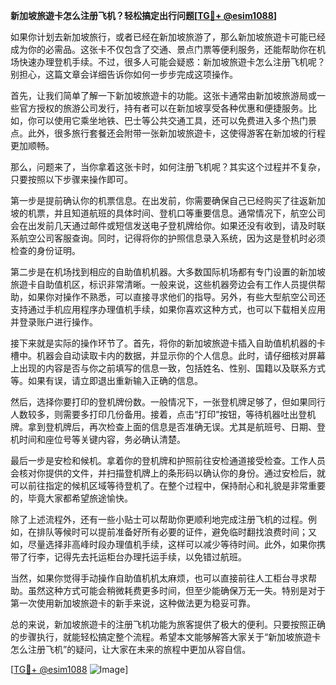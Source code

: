 **新加坡旅遊卡怎么注册飞机？轻松搞定出行问题[[TG💪+ @esim1088](https://t.me/s/esim1088)]**

如果你计划去新加坡旅行，或者已经在新加坡旅游了，那么新加坡旅遊卡可能已经成为你的必需品。这张卡不仅包含了交通、景点门票等便利服务，还能帮助你在机场快速办理登机手续。不过，很多人可能会疑惑：新加坡旅遊卡怎么注册飞机呢？别担心，这篇文章会详细告诉你如何一步步完成这项操作。

首先，让我们简单了解一下新加坡旅遊卡的功能。这张卡通常由新加坡旅游局或一些官方授权的旅游公司发行，持有者可以在新加坡享受各种优惠和便捷服务。比如，你可以使用它乘坐地铁、巴士等公共交通工具，还可以免费进入多个热门景点。此外，很多旅行套餐还会附带一张新加坡旅遊卡，这使得游客在新加坡的行程更加顺畅。

那么，问题来了，当你拿着这张卡时，如何注册飞机呢？其实这个过程并不复杂，只要按照以下步骤来操作即可。

第一步是提前确认你的机票信息。在出发前，你需要确保自己已经购买了往返新加坡的机票，并且知道航班的具体时间、登机口等重要信息。通常情况下，航空公司会在出发前几天通过邮件或短信发送电子登机牌给你。如果还没有收到，请及时联系航空公司客服查询。同时，记得将你的护照信息录入系统，因为这是登机时必须检查的身份证明。

第二步是在机场找到相应的自助值机机器。大多数国际机场都有专门设置的新加坡旅遊卡自助值机区，标识非常清晰。一般来说，这些机器旁边会有工作人员提供帮助，如果你对操作不熟悉，可以直接寻求他们的指导。另外，有些大型航空公司还支持通过手机应用程序办理值机手续，如果你喜欢这种方式，也可以下载相关应用并登录账户进行操作。

接下来就是实际的操作环节了。首先，将你的新加坡旅遊卡插入自助值机机器的卡槽中。机器会自动读取卡内的数据，并显示你的个人信息。此时，请仔细核对屏幕上出现的内容是否与你之前填写的信息一致，包括姓名、性别、国籍以及联系方式等。如果有误，请立即退出重新输入正确的信息。

然后，选择你要打印的登机牌份数。一般情况下，一张登机牌足够了，但如果同行人数较多，则需要多打印几份备用。接着，点击“打印”按钮，等待机器吐出登机牌。拿到登机牌后，再次检查上面的信息是否准确无误。尤其是航班号、日期、登机时间和座位号等关键内容，务必确认清楚。

最后一步是安检和候机。拿着你的登机牌和护照前往安检通道接受检查。工作人员会核对你提供的文件，并扫描登机牌上的条形码以确认你的身份。通过安检后，就可以前往指定的候机区域等待登机了。在整个过程中，保持耐心和礼貌是非常重要的，毕竟大家都希望旅途愉快。

除了上述流程外，还有一些小贴士可以帮助你更顺利地完成注册飞机的过程。例如，在排队等候时可以提前准备好所有必要的证件，避免临时翻找浪费时间；又如，尽量选择非高峰时段办理值机手续，这样可以减少等待时间。此外，如果你携带了行李，记得先去托运柜台办理托运手续，以免错过航班。

当然，如果你觉得手动操作自助值机机太麻烦，也可以直接前往人工柜台寻求帮助。虽然这种方式可能会稍微耗费更多时间，但至少能确保万无一失。特别是对于第一次使用新加坡旅遊卡的新手来说，这种做法更为稳妥可靠。

总的来说，新加坡旅遊卡的注册飞机功能为旅客提供了极大的便利。只要按照正确的步骤执行，就能轻松搞定整个流程。希望本文能够解答大家关于“新加坡旅遊卡怎么注册飞机”的疑问，让大家在未来的旅程中更加从容自信。

[[TG💪+ @esim1088](https://t.me/s/esim1088) ![Image](https://i.postimg.cc/4NQfJmqS/Snipaste-2025-05-13-00-14-12.png)]